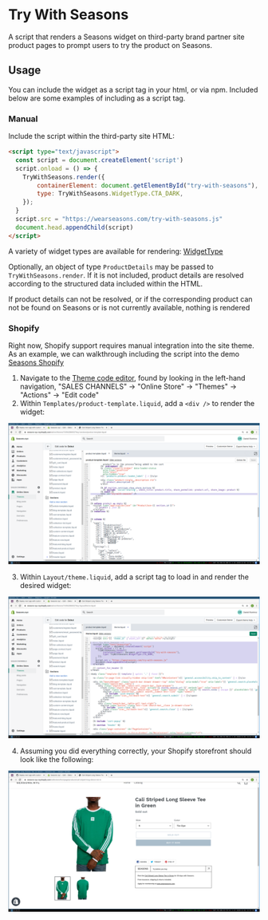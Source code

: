# Try With Seasons

A script that renders a Seasons widget on third-party brand partner site product pages to prompt users to try the product on Seasons.

## Usage

You can include the widget as a script tag in your html, or via npm. Included below are some examples of including as a script tag.

### Manual

Include the script within the third-party site HTML:

```html 
<script type="text/javascript">
  const script = document.createElement('script')
  script.onload = () => {
    TryWithSeasons.render({
        containerElement: document.getElementById("try-with-seasons"),
        type: TryWithSeasons.WidgetType.CTA_DARK,
    });
  }
  script.src = "https://wearseasons.com/try-with-seasons.js"
  document.head.appendChild(script)
</script>
```

A variety of widget types are available for rendering: [WidgetType](./types.ts)

Optionally, an object of type `ProductDetails` may be passed to `TryWithSeasons.render`. If it is not included, product details are resolved according to the structured data included within the HTML.

If product details can not be resolved, or if the corresponding product can not be found on Seasons or is not currently available, nothing is rendered

### Shopify

Right now, Shopify support requires manual integration into the site theme. As an example, we can walkthrough including the script into the demo [Seasons Shopify](https://seasons-nyc.myshopify.com/admin)

1. Navigate to the [Theme code editor](https://seasons-nyc.myshopify.com/admin/themes/74994286652), found by looking in the left-hand navigation, "SALES CHANNELS" -> "Online Store" -> "Themes" -> "Actions" -> "Edit code"
2. Within `Templates/product-template.liquid`, add a `<div />` to render the widget:

![screenshot-1](screenshots/screenshot-1.png)

3. Within `Layout/theme.liquid`, add a script tag to load in and render the desired widget:

![screenshot-2](screenshots/screenshot-2.png)

4. Assuming you did everything correctly, your Shopify storefront should look like the following:

![screenshot-3](screenshots/screenshot-3.png)

